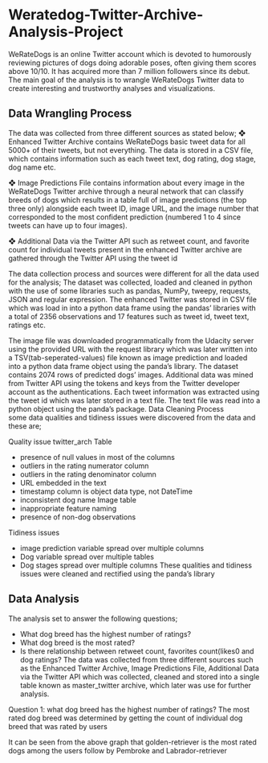 # Weratedog-Twitter-Archive-Analysis-Project

WeRateDogs is an online Twitter account which is devoted to humorously reviewing pictures of dogs doing adorable poses, often giving them scores above 10/10. It has acquired more than 7 million followers since its debut. 
The main goal of the analysis is to wrangle WeRateDogs Twitter data to create interesting and trustworthy analyses and visualizations.

## Data Wrangling Process
The data was collected from three different sources as stated below; 
❖	Enhanced Twitter Archive contains WeRateDogs basic tweet data for all 5000+ of their tweets, but not everything. The data is stored in a CSV file, which contains information such as each tweet text, dog rating, dog stage, dog name etc. 
 
❖	Image Predictions File contains information about every image in the 
WeRateDogs Twitter archive through a neural network that can classify breeds of dogs which results in a table full of image predictions (the top three only) alongside each tweet ID, image URL, and the image number that corresponded to the most confident prediction (numbered 1 to 4 since tweets can have up to four images). 
 
 
❖	Additional Data via the Twitter API such as retweet count, and favorite count for individual tweets present in the enhanced Twitter archive are gathered through the Twitter API using the tweet id

The data collection process and sources were different for all the data used for the analysis; 
The dataset was collected, loaded and cleaned in python with the use of some libraries such as pandas, NumPy, tweepy, requests, JSON and regular expression. 
The enhanced Twitter was stored in CSV file which was load in into a python data frame using the pandas’ libraries with a total of 2356 observations and 17 features such as tweet id, tweet text, ratings etc.

The image file was downloaded programmatically from the Udacity server using the provided URL with the request library which was later written into a TSV(tab-seperated-values) file known as image prediction and loaded into a python data frame object using the panda’s library. The dataset contains 2074 rows of predicted dogs’ images. 
Additional data was mined from Twitter API using the tokens and keys from the Twitter developer account as the authentications. Each tweet information was extracted using the tweet id which was later stored in a text file. The text file was read into a python object using the panda’s package. Data Cleaning Process  
some data qualities and tidiness issues were discovered from the data and these are; 

Quality issue twitter_arch Table 
*	presence of null values in most of the columns 
*	outliers in the rating numerator column 
*	outliers in the rating denominator column 
*	URL embedded in the text 
*	timestamp column is object data type, not DateTime 
*	inconsistent dog name
Image table 
*	inappropriate feature naming 
*	presence of non-dog observations 

Tidiness issues 
*	image prediction variable spread over multiple columns 
*	Dog variable spread over multiple tables 
*	Dog stages spread over multiple columns 
These qualities and tidiness issues were cleaned and rectified using the panda’s library

## Data Analysis

The analysis set to answer the following questions; 
*	What dog breed has the highest number of ratings? 
*	What dog breed is the most rated? 
*	Is there relationship between retweet count, favorites count(likes0 and dog ratings? 
The data was collected from three different sources such as the Enhanced Twitter Archive, Image Predictions File, Additional Data via the Twitter API which was collected, cleaned and stored into a single table known as master_twitter archive, which later was use for further analysis. 

Question 1: what dog breed has the highest number of ratings? 
The most rated dog breed was determined by getting the count of individual dog breed that was rated by users  
 
   
It can be seen from the above graph that golden-retriever is the most rated dogs among the users follow by Pembroke and Labrador-retriever 

 

